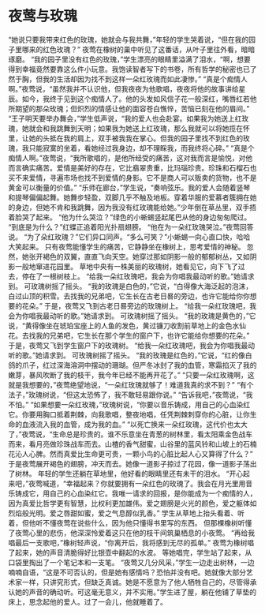 # 夜莺与玫瑰

“她说只要我带来红色的玫瑰，她就会与我共舞，”年轻的学生哭着说，“但在我的园子里哪来的红色玫瑰？”
夜莺在橡树的巢中听见了这番话，从叶子里往外看，暗暗琢磨。
“我的园子里没有红色的玫瑰，”学生漂亮的眼睛里溢满了泪水，“啊，想要得到幸福竟然要靠这么件小玩意。我饱读智者写下的书卷，所有哲学的秘密也已了然于胸，但我的生活却因为找不到这样一朵红玫瑰而如此凄惨。”
“真是个痴情人啊。”夜莺说，“虽然我并不认识他，但我夜夜为他歌唱，夜夜将他的故事讲给星辰。如今，我终于见到这个痴情人了。他的头发如风信子花一般深红，嘴唇红若他所期望的那朵玫瑰；但炽烈的情感让他的面容苍白憔悴，苦恼已刻在他的眉间。”
“王子明天要举办舞会，”学生低声说，“我的爱人也会赴宴。如果我为她送上红玫瑰，她就会和我跳舞到天明；如果我为她送上红玫瑰，那么我就可以将她揽在怀里，让她的头抵在我的肩上，双手被我我在掌心。但我的园子里找不到红色的玫瑰，我只能寂寞的坐着，看她经过我身边，却不理睬我，而我终将心碎。”
“真是个痴情人啊。”夜莺说，“我所歌唱的，是他所经受的痛苦，这对我而言是愉悦，对他而言确实痛苦。爱情是美好的存在，它比翡翠贵重，比玛瑙珍贵。珍珠和石榴石也买不来爱情，寻遍市场也找不到爱情的身影。它不是商人可以贩卖的货物，也不是黄金可以衡量的价值。”
“乐师在廊台，”学生说，“奏响弦乐。我的爱人会随着竖琴和提琴偏偏起舞。她舞步轻盈，双脚几乎不触及地板。穿着华服的爱慕者簇拥在她的身边，但她不肯和我跳舞，因为我没有红玫瑰能给她。”少年倒在草丛里，双手捂着脸哭了起来。
“他为什么哭泣？”绿色的小蜥蜴竖起尾巴从他的身边匆匆爬过。
“到底是为什么？”红蝶正追着阳光扑扇翅膀。
“他在为一朵红玫瑰哭泣。”夜莺回答说。
“为了朵红玫瑰？”它们异口同声。“多么可笑？”小蜥蜴一向心直口快，哈哈大笑起来。
只有夜莺能懂学生的痛苦，它静静坐在橡树上，思考爱情的神秘。
忽然，她张开褐色的双翼，直直飞向天空。她穿过那如阴影一般的郁郁树丛，又如阴影一般地窜进花园里。
草地中央有一株美丽的玫瑰树，她看见它，向下飞了过去，停在了一根树枝上。
“给我一朵红玫瑰吧，我会为你唱我最动听的歌。”她请求到。
可玫瑰树摇了摇头。
“我的玫瑰是白色的，”它说，“白得像大海泛起的泡沫，白过山顶的积雪。去找我的兄弟吧，它生长在古老日晷的旁边，也许它能给你你想要的花朵。”
于是，夜莺又飞到古老日晷旁边的玫瑰树上。
“给我一朵红玫瑰吧，我会为你唱我最动听的歌。”她请求到。
可玫瑰树摇了摇头。
“我的玫瑰是黄色的，”它说，“黄得像坐在琥珀宝座上的人鱼的发色，黄过镰刀收割前草地上的金色水仙花。去找我的兄弟吧，它生长在那个学生的窗户下，也许它能给你想要的花朵。”
于是，夜莺又飞到学生窗户下的玫瑰树。
“给我一朵红玫瑰吧，我会为你唱我最动听的歌。”她请求到。
可玫瑰树摇了摇头。
“我的玫瑰是红色的，”它说，“红的像白鸽的爪子，红过深海溶洞中摆动的珊瑚。但严冬冰封了我的血管，寒霜掐灭了我的嫩芽，暴风吹断了我的枝干，我今年已经不能再开花了。”
“只要一朵红玫瑰啊，这就是我想要的，”夜莺绝望地说，“一朵红玫瑰就够了！难道我真的求不到？”
“有个法子，”玫瑰树说，“但这太恐怖了，我不敢轻易跟你说。”
“告诉我吧，”夜莺说，“我不怕。”
“如果想要一朵红玫瑰，”玫瑰树说，“你要以音乐铸成，用自己的心血染红它。你要用胸口抵着荆棘，向我歌唱，整夜地唱，任凭荆棘刺穿你的心脏，让你生命的血液流入我的血管，成为我的血。”
“以死亡换来一朵红玫瑰，这代价也太大了，”夜莺说，“生命总是珍贵的。谁不乐意坐在青葱的树林里，看太阳乘金色战车而来，看月亮做珍珠战车而去。山楂的香气甜蜜，山谷里的蓝风铃和山坡上的石楠花沁人心脾。然而真爱比生命更可贵，一颗小鸟的心脏比起人心又算得了什么？”
于是夜莺展开褐色的翅膀，冲天而去。她像一道影子掠过了花园，像一道影子荡出了树林。
年轻的学生还躺在草地里，他好看的眼睛里还有未干的泪水。
“开心起来吧，”夜莺喊道，“幸福起来？你就要拥有一朵红色的玫瑰了。我会在月光里用音乐铸成它，用自己的心血染红它。我唯一请求的回报，是你能成为一个痴情的人，因为真爱比哲学更有智慧，比权利更加雄伟。爱之翅膀是火光的颜色，爱之躯体如烈焰般光明。爱之唇甜如蜜，爱之气息醇似乳香。”
学生从草地上抬头看着、听着，但他听不懂夜莺在说些什么，因为他只懂得书里写的东西。
但那棵橡树听懂了夜莺心里的悲伤，他深深怜爱着这只在他的枝干间筑巢栖息的小夜莺。
“再给我唱最后一支歌吧，”橡树轻声说，“你离开后，我将感到无尽的孤单。”
夜莺为橡树唱了起来，她的声音清脆得好比银壶中翻起的水波。
等她唱完，学生站了起来，从口袋里掏出了一个笔记本和一支笔。
“夜莺又几分风采，”学生一边走出树林，一边喃喃自语，“这是不可否认的，但是她有感情吗？恐怕并没有吧。她就像大部分艺术家一样，只讲究形式，但缺乏真诚。她是不愿意为了他人牺牲自己的，尽管得承认她的声音的确动听。可这毫无意义，并不实用。”学生进了屋，躺在他铺了草垫的床上，思念起他的爱人。过了一会儿，他就睡着了。

